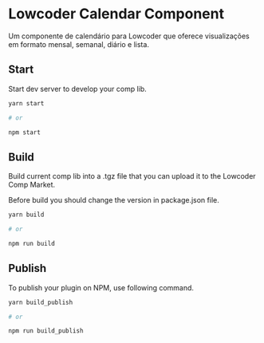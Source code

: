 # Lowcoder Calendar Component

Um componente de calendário para Lowcoder que oferece visualizações em formato mensal, semanal, diário e lista.

## Start

Start dev server to develop your comp lib.

```bash
yarn start

# or

npm start
```

## Build

Build current comp lib into a .tgz file that you can upload it to the Lowcoder Comp Market.

Before build you should change the version in package.json file.

```bash
yarn build

# or

npm run build
```

## Publish
To publish your plugin on NPM, use following command.
```bash
yarn build_publish

# or

npm run build_publish
```
